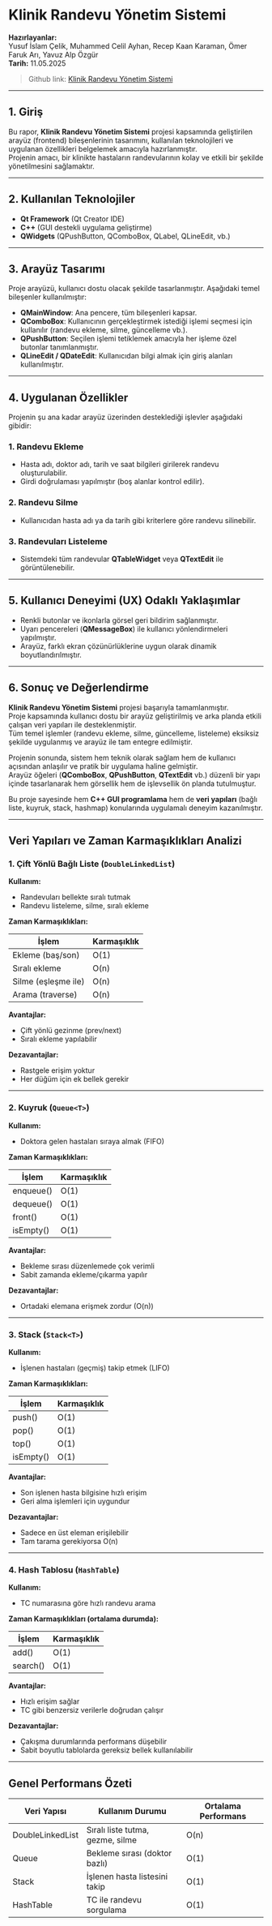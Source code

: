 # Klinik Randevu Yönetim Sistemi

**Hazırlayanlar:**  
Yusuf İslam Çelik, Muhammed Celil Ayhan, Recep Kaan Karaman, Ömer Faruk Arı, Yavuz Alp Özgür  
**Tarih:** 11.05.2025

> Github link: [Klinik Randevu Yönetim Sistemi](https://github.com/vy-randevu-yonetim-sistemi/randevu-yonetim-sistemi)

---

## 1. Giriş

Bu rapor, **Klinik Randevu Yönetim Sistemi** projesi kapsamında geliştirilen arayüz (frontend) bileşenlerinin tasarımını, kullanılan teknolojileri ve uygulanan özellikleri belgelemek amacıyla hazırlanmıştır.  
Projenin amacı, bir klinikte hastaların randevularının kolay ve etkili bir şekilde yönetilmesini sağlamaktır.

---

## 2. Kullanılan Teknolojiler

- **Qt Framework** (Qt Creator IDE)
- **C++** (GUI destekli uygulama geliştirme)
- **QWidgets** (QPushButton, QComboBox, QLabel, QLineEdit, vb.)

---

## 3. Arayüz Tasarımı

Proje arayüzü, kullanıcı dostu olacak şekilde tasarlanmıştır. Aşağıdaki temel bileşenler kullanılmıştır:

- **QMainWindow**: Ana pencere, tüm bileşenleri kapsar.
- **QComboBox**: Kullanıcının gerçekleştirmek istediği işlemi seçmesi için kullanılır (randevu ekleme, silme, güncelleme vb.).
- **QPushButton**: Seçilen işlemi tetiklemek amacıyla her işleme özel butonlar tanımlanmıştır.
- **QLineEdit / QDateEdit**: Kullanıcıdan bilgi almak için giriş alanları kullanılmıştır.

---

## 4. Uygulanan Özellikler

Projenin şu ana kadar arayüz üzerinden desteklediği işlevler aşağıdaki gibidir:

### 1. Randevu Ekleme

- Hasta adı, doktor adı, tarih ve saat bilgileri girilerek randevu oluşturulabilir.
- Girdi doğrulaması yapılmıştır (boş alanlar kontrol edilir).

### 2. Randevu Silme

- Kullanıcıdan hasta adı ya da tarih gibi kriterlere göre randevu silinebilir.

### 3. Randevuları Listeleme

- Sistemdeki tüm randevular **QTableWidget** veya **QTextEdit** ile görüntülenebilir.

---

## 5. Kullanıcı Deneyimi (UX) Odaklı Yaklaşımlar

- Renkli butonlar ve ikonlarla görsel geri bildirim sağlanmıştır.
- Uyarı pencereleri (**QMessageBox**) ile kullanıcı yönlendirmeleri yapılmıştır.
- Arayüz, farklı ekran çözünürlüklerine uygun olarak dinamik boyutlandırılmıştır.

---

## 6. Sonuç ve Değerlendirme

**Klinik Randevu Yönetim Sistemi** projesi başarıyla tamamlanmıştır.  
Proje kapsamında kullanıcı dostu bir arayüz geliştirilmiş ve arka planda etkili çalışan veri yapıları ile desteklenmiştir.  
Tüm temel işlemler (randevu ekleme, silme, güncelleme, listeleme) eksiksiz şekilde uygulanmış ve arayüz ile tam entegre edilmiştir.

Projenin sonunda, sistem hem teknik olarak sağlam hem de kullanıcı açısından anlaşılır ve pratik bir uygulama haline gelmiştir.  
Arayüz öğeleri (**QComboBox**, **QPushButton**, **QTextEdit** vb.) düzenli bir yapı içinde tasarlanarak hem görsellik hem de işlevsellik ön planda tutulmuştur.

Bu proje sayesinde hem **C++ GUI programlama** hem de **veri yapıları** (bağlı liste, kuyruk, stack, hashmap) konularında uygulamalı deneyim kazanılmıştır.

---

## Veri Yapıları ve Zaman Karmaşıklıkları Analizi

### 1. Çift Yönlü Bağlı Liste (`DoubleLinkedList`)

**Kullanım:**
- Randevuları bellekte sıralı tutmak
- Randevu listeleme, silme, sıralı ekleme

**Zaman Karmaşıklıkları:**

| İşlem               | Karmaşıklık |
|---------------------|-------------|
| Ekleme (baş/son)    | O(1)        |
| Sıralı ekleme       | O(n)        |
| Silme (eşleşme ile) | O(n)        |
| Arama (traverse)    | O(n)        |

**Avantajlar:**
- Çift yönlü gezinme (prev/next)
- Sıralı ekleme yapılabilir

**Dezavantajlar:**
- Rastgele erişim yoktur
- Her düğüm için ek bellek gerekir

---

### 2. Kuyruk (`Queue<T>`)

**Kullanım:**
- Doktora gelen hastaları sıraya almak (FIFO)

**Zaman Karmaşıklıkları:**

| İşlem     | Karmaşıklık |
|-----------|-------------|
| enqueue() | O(1)        |
| dequeue() | O(1)        |
| front()   | O(1)        |
| isEmpty() | O(1)        |

**Avantajlar:**
- Bekleme sırası düzenlemede çok verimli
- Sabit zamanda ekleme/çıkarma yapılır

**Dezavantajlar:**
- Ortadaki elemana erişmek zordur (O(n))

---

### 3. Stack (`Stack<T>`)

**Kullanım:**
- İşlenen hastaları (geçmiş) takip etmek (LIFO)

**Zaman Karmaşıklıkları:**

| İşlem     | Karmaşıklık |
|-----------|-------------|
| push()    | O(1)        |
| pop()     | O(1)        |
| top()     | O(1)        |
| isEmpty() | O(1)        |

**Avantajlar:**
- Son işlenen hasta bilgisine hızlı erişim
- Geri alma işlemleri için uygundur

**Dezavantajlar:**
- Sadece en üst eleman erişilebilir
- Tam tarama gerekiyorsa O(n)

---

### 4. Hash Tablosu (`HashTable`)

**Kullanım:**
- TC numarasına göre hızlı randevu arama

**Zaman Karmaşıklıkları (ortalama durumda):**

| İşlem    | Karmaşıklık |
|----------|-------------|
| add()    | O(1)        |
| search() | O(1)        |

**Avantajlar:**
- Hızlı erişim sağlar
- TC gibi benzersiz verilerle doğrudan çalışır

**Dezavantajlar:**
- Çakışma durumlarında performans düşebilir
- Sabit boyutlu tablolarda gereksiz bellek kullanılabilir

---

## Genel Performans Özeti

| Veri Yapısı      | Kullanım Durumu                  | Ortalama Performans |
|------------------|----------------------------------|---------------------|
| DoubleLinkedList | Sıralı liste tutma, gezme, silme | O(n)                |
| Queue            | Bekleme sırası (doktor bazlı)    | O(1)                |
| Stack            | İşlenen hasta listesini takip    | O(1)                |
| HashTable        | TC ile randevu sorgulama         | O(1)                |